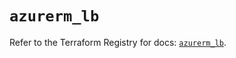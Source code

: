 # `azurerm_lb`

Refer to the Terraform Registry for docs: [`azurerm_lb`](https://registry.terraform.io/providers/hashicorp/azurerm/4.51.0/docs/resources/lb).

